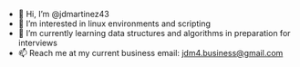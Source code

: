 - 👋 Hi, I’m @jdmartinez43
- 👀 I’m interested in linux environments and scripting
- 🌱 I’m currently learning data structures and algorithms in preparation for interviews
- 📫 Reach me at my current business email: jdm4.business@gmail.com

<!---
jdmartinez43/jdmartinez43 is a ✨ special ✨ repository because its `README.md` (this file) appears on your GitHub profile.
You can click the Preview link to take a look at your changes.
--->
